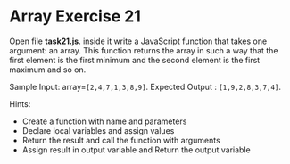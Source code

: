# Array Exercise 21

Open file **task21.js**. inside it write a JavaScript function that takes one argument: an array.
This function returns the array in such a way that the first element is the first minimum and the second element is the first maximum and so on.

Sample Input: array=`[2,4,7,1,3,8,9]`. Expected Output : `[1,9,2,8,3,7,4]`.

Hints:

- Create a function with name and parameters
- Declare local variables and assign values
- Return the result and call the function with arguments
- Assign result in output variable and Return the output variable
